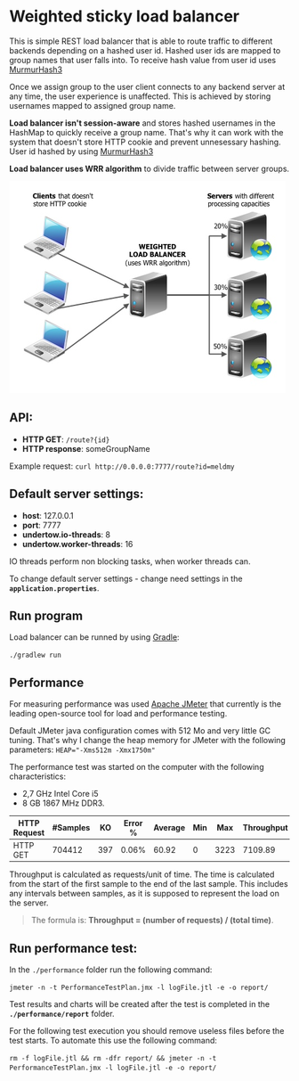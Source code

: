 # Weighted sticky load balancer

This is simple REST load balancer that is able to route traffic to different backends depending on a hashed user id. Hashed user ids are mapped to group names that user falls into. To receive hash value from user id uses [MurmurHash3](https://en.wikipedia.org/wiki/MurmurHash#MurmurHash3)

Once we assign group to the user client connects to any backend server at any time, the user experience is unaffected. This is achieved by storing usernames mapped to assigned group name.

**Load balancer isn't session-aware** and stores hashed usernames in the HashMap to quickly receive a group name. That's why it can work with the system that doesn't store HTTP cookie and prevent unnesessary hashing. User id hashed by using [MurmurHash3](https://en.wikipedia.org/wiki/MurmurHash#MurmurHash3)

**Load balancer uses WRR algorithm** to divide traffic between server groups.

![LoadBalancer](https://github.com/meldmy/weighted-sticky-load-balancer/blob/master/myLoadBalancer.jpg)

## API:
- **HTTP GET**: `/route?{id}`
- **HTTP response**: someGroupName

Example request:
`curl http://0.0.0.0:7777/route?id=meldmy`

## Default server settings:
- **host**: 127.0.0.1
- **port**: 7777
- **undertow.io-threads**: 8
- **undertow.worker-threads**: 16

IO threads perform non blocking tasks, when worker threads can.

To change default server settings - change need settings in the **`application.properties`**.

## Run program
Load balancer can be runned by using [Gradle](https://gradle.org/): 

`./gradlew run`

## Performance
For measuring performance was used [Apache JMeter](http://jmeter.apache.org) that currently is the leading open-source tool for load and performance testing.

Default JMeter java configuration comes with 512 Mo and very little GC tuning. That's why I change the heap memory for JMeter with the following parameters:
`HEAP="-Xms512m -Xmx1750m"`

The performance test was started on the computer with the following characteristics:
- 2,7 GHz Intel Core i5
- 8 GB 1867 MHz DDR3. 

| HTTP Request | #Samples | KO | Error % | Average | Min | Max | Throughput | Received | Sent |
| --- | --- | --- | --- | --- | --- | --- | --- | --- | --- |
| HTTP GET | 704412 | 397 | 0.06% | 60.92 | 0 | 3223 | 7109.89 | 1015.23 | 949.87 |

Throughput is calculated as requests/unit of time. The time is calculated from the start of the first sample to the end of the last sample. This includes any intervals between samples, as it is supposed to represent the load on the server.
> The formula is: **Throughput = (number of requests) / (total time)**.

## Run performance test:
In the `./performance` folder run the following command:

`jmeter -n -t PerformanceTestPlan.jmx -l logFile.jtl -e -o report/`

Test results and charts will be created after the test is completed in the **`./performance/report`** folder.

For the following test execution you should remove useless files before the test starts. To automate this use the following command:

`rm -f logFile.jtl && rm -dfr report/ && jmeter -n -t PerformanceTestPlan.jmx -l logFile.jtl -e -o report/`

